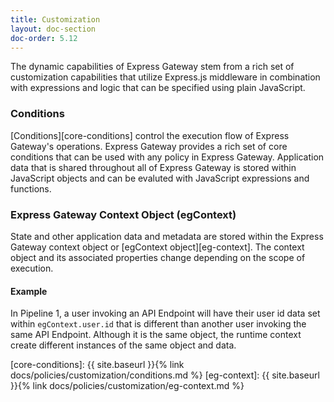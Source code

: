 ```yaml
---
title: Customization
layout: doc-section
doc-order: 5.12
---
```


The dynamic capabilities of Express Gateway stem from a rich set of customization capabilities that utilize Express.js middleware in combination with expressions and logic that can be specified using plain JavaScript.

### Conditions
[Conditions][core-conditions] control the execution flow of Express Gateway's operations. Express Gateway provides a rich set of core conditions that can be used with any policy in Express Gateway. Application data that is shared throughout all of Express Gateway is stored within JavaScript objects and can be evaluted with JavaScript expressions and functions.

### Express Gateway Context Object (egContext)
State and other application data and metadata are stored within the Express Gateway context object or [egContext object][eg-context].  The context object and its associated properties change depending on the scope of execution.

#### Example
In Pipeline 1, a user invoking an API Endpoint will have their user id data set within `egContext.user.id` that is different than another user invoking the same API Endpoint. Although it is the same object, the runtime context create different instances of the same object and data.

[core-conditions]: {{ site.baseurl }}{% link docs/policies/customization/conditions.md %}
[eg-context]: {{ site.baseurl }}{% link docs/policies/customization/eg-context.md %}

